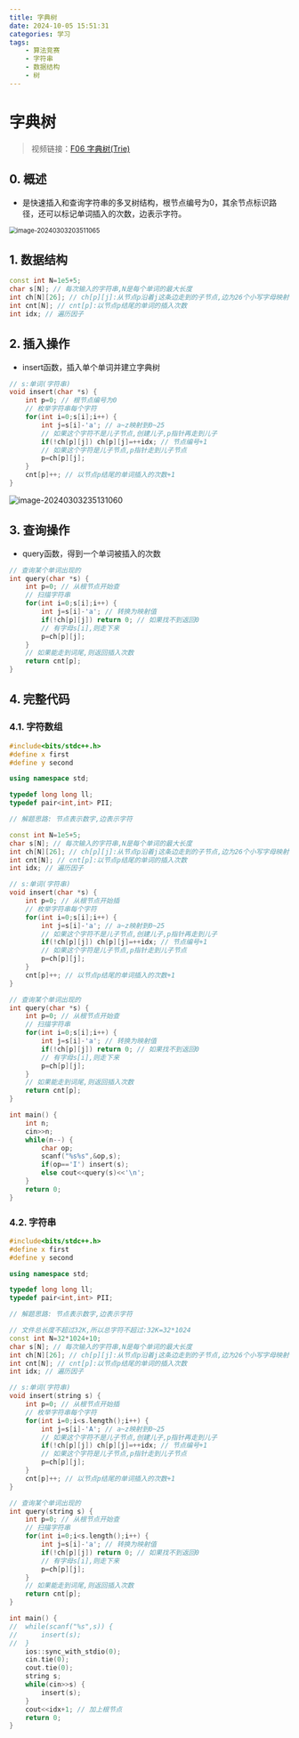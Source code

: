 ```yaml
---
title: 字典树
date: 2024-10-05 15:51:31
categories: 学习
tags:
    - 算法竞赛
    - 字符串
    - 数据结构
    - 树
---
```


<meta name="referrer" content="no-referrer" />



# 字典树

<!-- toc -->



> 视频链接：[F06 字典树(Trie)](https://www.bilibili.com/video/BV1yA4y1Z74t/?spm_id_from=333.999.0.0&vd_source=b8e5916fcec63c0b6234c190e1ec6dd1)

## 0. 概述

* 是快速插入和查询字符串的多叉树结构，根节点编号为0，其余节点标识路径，还可以标记单词插入的次数，边表示字符。

<img src="https://gitee.com/RoysterCDD/figurebed/raw/master/img/image-20240303203511065.png" alt="image-20240303203511065" style="zoom:80%;" />



## 1. 数据结构

``` c++
const int N=1e5+5;
char s[N]; // 每次输入的字符串,N是每个单词的最大长度
int ch[N][26]; // ch[p][j]:从节点p沿着j这条边走到的子节点,边为26个小写字母映射值为0~25
int cnt[N]; // cnt[p]:以节点p结尾的单词的插入次数
int idx; // 遍历因子
```



## 2. 插入操作

* insert函数，插入单个单词并建立字典树

``` c++
// s:单词(字符串)
void insert(char *s) {
	int p=0; // 根节点编号为0
	// 枚举字符串每个字符
	for(int i=0;s[i];i++) {
		int j=s[i]-'a'; // a~z映射到0~25
		// 如果这个字符不是儿子节点,创建儿子,p指针再走到儿子
		if(!ch[p][j]) ch[p][j]=++idx; // 节点编号+1
		// 如果这个字符是儿子节点,p指针走到儿子节点
		p=ch[p][j];
	}
	cnt[p]++; // 以节点p结尾的单词插入的次数+1 
}
```

![image-20240303235131060](https://gitee.com/RoysterCDD/figurebed/raw/master/img/image-20240303235131060.png)



## 3. 查询操作

* query函数，得到一个单词被插入的次数

``` c++
// 查询某个单词出现的
int query(char *s) {
	int p=0; // 从根节点开始查
	// 扫描字符串
	for(int i=0;s[i];i++) {
		int j=s[i]-'a'; // 转换为映射值
		if(!ch[p][j]) return 0; // 如果找不到返回0
		// 有字母s[i],则走下来
		p=ch[p][j];
	}
	// 如果能走到词尾,则返回插入次数
	return cnt[p];
}
```



## 4. 完整代码

### 4.1. 字符数组

``` c++
#include<bits/stdc++.h>
#define x first
#define y second

using namespace std;

typedef long long ll;
typedef pair<int,int> PII;

// 解题思路: 节点表示数字,边表示字符

const int N=1e5+5;
char s[N]; // 每次输入的字符串,N是每个单词的最大长度
int ch[N][26]; // ch[p][j]:从节点p沿着j这条边走到的子节点,边为26个小写字母映射值为0~25
int cnt[N]; // cnt[p]:以节点p结尾的单词的插入次数
int idx; // 遍历因子

// s:单词(字符串)
void insert(char *s) {
	int p=0; // 从根节点开始插
	// 枚举字符串每个字符
	for(int i=0;s[i];i++) {
		int j=s[i]-'a'; // a~z映射到0~25
		// 如果这个字符不是儿子节点,创建儿子,p指针再走到儿子
		if(!ch[p][j]) ch[p][j]=++idx; // 节点编号+1
		// 如果这个字符是儿子节点,p指针走到儿子节点
		p=ch[p][j];
	}
	cnt[p]++; // 以节点p结尾的单词插入的次数+1 
}

// 查询某个单词出现的
int query(char *s) {
	int p=0; // 从根节点开始查
	// 扫描字符串
	for(int i=0;s[i];i++) {
		int j=s[i]-'a'; // 转换为映射值
		if(!ch[p][j]) return 0; // 如果找不到返回0
		// 有字母s[i],则走下来
		p=ch[p][j];
	}
	// 如果能走到词尾,则返回插入次数
	return cnt[p];
}

int main() {
	int n;
	cin>>n;
	while(n--) {
		char op;
		scanf("%s%s",&op,s);
		if(op=='I') insert(s);
		else cout<<query(s)<<'\n';
	}
	return 0;
}
```



### 4.2. 字符串

``` c++
#include<bits/stdc++.h>
#define x first
#define y second

using namespace std;

typedef long long ll;
typedef pair<int,int> PII;

// 解题思路: 节点表示数字,边表示字符

// 文件总长度不超过32K,所以总字符不超过:32K=32*1024
const int N=32*1024+10; 
char s[N]; // 每次输入的字符串,N是每个单词的最大长度
int ch[N][26]; // ch[p][j]:从节点p沿着j这条边走到的子节点,边为26个小写字母映射值为0~25
int cnt[N]; // cnt[p]:以节点p结尾的单词的插入次数
int idx; // 遍历因子

// s:单词(字符串)
void insert(string s) {
	int p=0; // 从根节点开始插
	// 枚举字符串每个字符
	for(int i=0;i<s.length();i++) {
		int j=s[i]-'A'; // a~z映射到0~25
		// 如果这个字符不是儿子节点,创建儿子,p指针再走到儿子
		if(!ch[p][j]) ch[p][j]=++idx; // 节点编号+1
		// 如果这个字符是儿子节点,p指针走到儿子节点
		p=ch[p][j];
	}
	cnt[p]++; // 以节点p结尾的单词插入的次数+1 
}

// 查询某个单词出现的
int query(string s) {
	int p=0; // 从根节点开始查
	// 扫描字符串
	for(int i=0;i<s.length();i++) {
		int j=s[i]-'a'; // 转换为映射值
		if(!ch[p][j]) return 0; // 如果找不到返回0
		// 有字母s[i],则走下来
		p=ch[p][j];
	}
	// 如果能走到词尾,则返回插入次数
	return cnt[p];
}

int main() {
//	while(scanf("%s",s)) {
//		insert(s);
//	}
	ios::sync_with_stdio(0);
	cin.tie(0);
	cout.tie(0);
	string s;
	while(cin>>s) {
		insert(s);
	}
	cout<<idx+1; // 加上根节点
	return 0;
}
```
